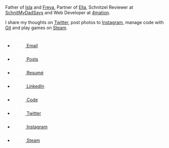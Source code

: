 Father of [Isla](https://murty.io/isla) and [Freya](https://murty.io/freya), Partner of [Ella](http://ellacondon.com/),
Schnitzel Reviewer at [SchnitMyDadSays](http://schnitmydadsays.com/) and
Web Developer at [4mation](http://4mation.com.au).

I share my thoughts on [Twitter](https://twitter.com/brendanmurty), post photos to [Instagram](https://instagram.com/brendan.murty), manage code with [Git](https://git.murty.io/users/brendan/projects) and play games on [Steam](http://steamcommunity.com/id/brendanmurty).

<ul class="listing social">
    <li>
      <a href="mailto:b@murty.io" title="Send me an email at b@murty.io">
        <svg xmlns="http://www.w3.org/2000/svg" width="40" height="40" viewBox="0 0 24 24" fill="none" stroke="#fff" stroke-width="2" stroke-linecap="round" stroke-linejoin="round">
          <path d="M4 4h16c1.1 0 2 .9 2 2v12c0 1.1-.9 2-2 2H4c-1.1 0-2-.9-2-2V6c0-1.1.9-2 2-2z"/>
          <polyline points="22,6 12,13 2,6"/>
        </svg>
        <span>Email</span>
      </a>
    </li>
    <li>
      <a href="/brendan/posts" title="View my Posts">
        <svg xmlns="http://www.w3.org/2000/svg" width="40" height="40" viewBox="0 0 24 24" fill="none" stroke="#fff" stroke-width="2" stroke-linecap="round" stroke-linejoin="round">
          <path d="M13 2H6a2 2 0 0 0-2 2v16a2 2 0 0 0 2 2h12a2 2 0 0 0 2-2V9z"/>
          <polyline points="13 2 13 9 20 9"/>
        </svg>
        <span>Posts</span>
      </a>
    </li>
    <li>
      <a href="/brendan/resume" title="View my Resumé">
        <svg xmlns="http://www.w3.org/2000/svg" width="40" height="40" viewBox="0 0 24 24" fill="none" stroke="#fff" stroke-width="2" stroke-linecap="round" stroke-linejoin="round">
          <rect x="2" y="7" width="20" height="14" rx="2" ry="2"/>
          <path d="M16 21V5a2 2 0 0 0-2-2h-4a2 2 0 0 0-2 2v16"/>
        </svg>
        <span>Resumé</span>
      </a>
    </li>
    <li>
      <a href="https://www.linkedin.com/in/brendanmurty/" title="View my LinkedIn profile">
        <svg xmlns="http://www.w3.org/2000/svg" width="40" height="40" viewBox="0 0 24 24" fill="none" stroke="#fff" stroke-width="2" stroke-linecap="round" stroke-linejoin="round" class="feather feather-linkedin">
          <path d="M16 8a6 6 0 0 1 6 6v7h-4v-7a2 2 0 0 0-2-2 2 2 0 0 0-2 2v7h-4v-7a6 6 0 0 1 6-6z"></path>
          <rect x="2" y="9" width="4" height="12"></rect>
          <circle cx="4" cy="4" r="2"></circle>
        </svg>
        <span>LinkedIn</span>
      </a>
    </li>
    <li>
      <a href="https://git.murty.io/users/brendan/projects" title="View my code">
        <svg xmlns="http://www.w3.org/2000/svg" width="40" height="40" viewBox="0 0 24 24" fill="none" stroke="#fff" stroke-width="2" stroke-linecap="round" stroke-linejoin="round">
          <line x1="6" y1="3" x2="6" y2="15"></line>
          <circle cx="18" cy="6" r="3"></circle>
          <circle cx="6" cy="18" r="3"></circle>
          <path d="M18 9a9 9 0 0 1-9 9"></path>
        </svg>
        <span>Code</span>
      </a>
    </li>
    <li>
      <a href="https://twitter.com/brendanmurty" title="View my Twitter profile">
        <svg xmlns="http://www.w3.org/2000/svg" width="40" height="40" viewBox="0 0 24 24">
          <path d="M23 3a10.9 10.9 0 0 1-3.14 1.53 4.48 4.48 0 0 0-7.86 3v1A10.66 10.66 0 0 1 3 4s-4 9 5 13a11.64 11.64 0 0 1-7 2c9 5 20 0 20-11.5a4.5 4.5 0 0 0-.08-.83A7.72 7.72 0 0 0 23 3z" fill="none" stroke="#fff" stroke-linecap="round" stroke-linejoin="round" stroke-width="2"/>
        </svg>
        <span>Twitter</span>
      </a>
    </li>
    <li>
      <a href="https://instagram.com/brendan.murty" title="View my Instagram posts">
        <svg xmlns="http://www.w3.org/2000/svg" width="40" height="40" viewBox="0 0 24 24" fill="none" stroke="#fff" stroke-width="2" stroke-linecap="round" stroke-linejoin="round">
          <rect x="2" y="2" width="20" height="20" rx="5" ry="5"/>
          <path d="M16 11.37A4 4 0 1 1 12.63 8 4 4 0 0 1 16 11.37z"/>
          <line x1="17.5" y1="6.5" x2="17.5" y2="6.5"/>
        </svg>
        <span>Instagram</span>
      </a>
    </li>
    <li>
      <a href="http://steamcommunity.com/id/brendanmurty" title="Join me in a game on Steam">
        <svg xmlns="http://www.w3.org/2000/svg" width="40" height="40" viewBox="0 0 24 24" fill="none" stroke="#fff" stroke-width="2" stroke-linecap="round" stroke-linejoin="round">
          <rect x="2" y="3" width="20" height="14" rx="2" ry="2"/>
          <line x1="8" y1="21" x2="16" y2="21"/>
          <line x1="12" y1="17" x2="12" y2="21"/>
        </svg>
        <span>Steam</span>
      </a>
    </li>
  </ul>
